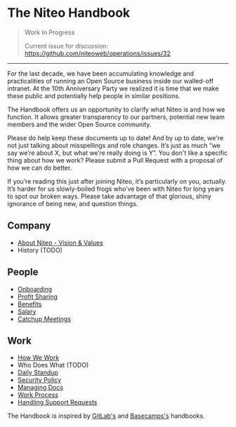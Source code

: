 # The Niteo Handbook

> Work In Progress
>
> Current issue for discussion: https://github.com/niteoweb/operations/issues/32


---

For the last decade, we have been accumulating knowledge and practicalities of running an Open Source business inside our walled-off intranet. At the 10th Anniversary Party we realized it is time that we make these public and potentially help people in similar positions.

The Handbook offers us an opportunity to clarify what Niteo is and how we function. It allows greater transparency to our partners, potential new team members and the wider Open Source community.

Please do help keep these documents up to date! And by up to date, we're not just talking about misspellings and role changes. It’s just as much “we say we’re about X, but what we’re really doing is Y”. You don't like a specific thing about how we work? Please submit a Pull Request with a proposal of how we can do better.

If you’re reading this just after joining Niteo, it’s particularly on you, actually. It’s harder for us slowly-boiled frogs who’ve been with Niteo for long years to spot our broken ways. Please take advantage of that glorious, shiny ignorance of being new, and question things.


## Company

* [About Niteo - Vision & Values](https://github.com/niteoweb/handbook/blob/master/niteo.md)
* History (TODO)

## People
* [Onboarding](https://github.com/niteoweb/handbook/blob/master/onboarding.md)
* [Profit Sharing](https://github.com/niteoweb/handbook/blob/master/profit-sharing.md)
* [Benefits](https://github.com/niteoweb/handbook/blob/master/benefits.md)
* [Salary](https://github.com/niteoweb/handbook/blob/master/salary.md)
* [Catchup Meetings](https://github.com/niteoweb/handbook/blob/master/catchup-meetings.md)

## Work
* [How We Work](https://github.com/niteoweb/handbook/blob/master/how-we-work.md)
* Who Does What (TODO)
* [Daily Standup](https://github.com/niteoweb/handbook/blob/master/standup.md)
* [Security Policy](https://github.com/niteoweb/handbook/blob/master/security.md)
* [Managing Docs](https://github.com/niteoweb/handbook/blob/master/managing-docs.md)
* [Work Process](https://github.com/niteoweb/handbook/blob/master/work-process.md)
* [Handling Support Requests](https://github.com/niteoweb/handbook/blob/master/support.md)




The Handbook is inspired by [GitLab's](https://about.gitlab.com/handbook/) and [Basecamps's](https://github.com/basecamp/handbook) handbooks.
